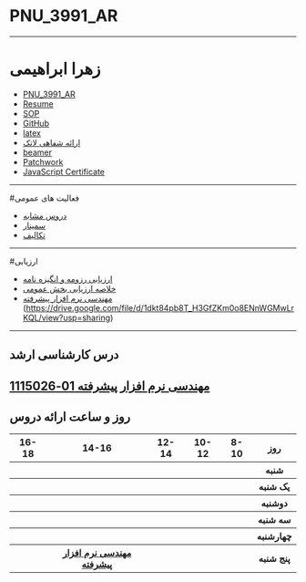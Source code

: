 # PNU_3991_AR
---------
# زهرا ابراهیمی
- [PNU_3991_AR](https://github.com//ebrahimiz/PNU_3391_AR)
- [Resume](https://github.com/ebrahimiz/ebrahimiz.github.io.git) 
- [SOP](https://github.com/ebrahimiz/SOP.git)
- [GitHub](https://github.com//ebrahimiz)
- [latex](https://github.com//ebrahimiz/latex)
- [ارائه شفاهی لاتک](https://drive.google.com/file/d/15W3k7LBS1USDJd4QMhz-k6wlJP9g-PTl/view?usp=sharing)
- [beamer](https://github.com//ebrahimiz/PNU_3391_AR/tree/main/beamer)
- [Patchwork](https://github.com/ebrahimiz/patchwork.git)
- [JavaScript Certificate](https://github.com/ebrahimiz/javascript-Certificate)

-----------------
#فعالیت های عمومی
- [دروس مشابه](https://www.sku.ac.ir/Department/computer-engineering/Department-CourseCatalogDetail/62)
- [سمینار](https://github.com/AliRazavi-edu/PNU_3991/blob/master/_MSc/Seminar/README.md#TOC)
- [تکالیف](https://www.sku.ac.ir/Department/computer-engineering/Department-CourseCatalogDetail/62)
-----------------
#ارزیابی
- [ارزیابی رزومه و انگیزه نامه](https://drive.google.com/file/d/1NGxgjNNv_3DenHVwhpd2BWbmg-RrrZr5/view?usp=sharing)
- [خلاصه ارزیابی بخش عمومی](https://drive.google.com/file/d/1NGxgjNNv_3DenHVwhpd2BWbmg-RrrZr5/view?usp=sharing)
- [مهندسی نرم افزار پیشرفته](https://github.com/ebrahimiz/PNU_3391_AR/blob/main/General/ZE_ResearchAndPresentationMethods_CheckList_AR_3991.pdf)
(https://drive.google.com/file/d/1dkt84pb8T_H3GfZKm0o8ENnWGMwLrKQL/view?usp=sharing)
-----------------
## درس کارشناسی ارشد
[مهندسی نرم افزار پیشرفته 01-1115026](https://githubhttps://github.com/AliRazavi-edu/PNU_3991/tree/master/_MSc/AdvancedSoftwareEngineering/)
<br>
--------------
## روز و ساعت ارائه دروس
<table style="width:100%">
  <tr>
    <th >16-18</th>
    <th >14-16</th>
    <th >12-14</th>
    <th>10-12</th>
    <th>8-10</th>
    <th>روز</th>
  </tr>
  <tr>
    <th ></th>
    <th ></th>
    <th ></th>
    <th></th>
    <th></th>
    <th>شنبه</th>
  </tr>
   <tr>
    <th ></th>
    <th ></th>
    <th></th>
    <th></th>
    <th ></th>
    <th>یک شنبه</th>
  </tr>
   <tr>
     <th ></th>
     <th ></th>
     <th></th>
     <th></th>
     <th ></th> 
    <th>دوشنبه</th>
  </tr>
   <tr>
    <th ></th>
    <th ></th>
    <th></th>
    <th></th>
    <th></th>
    <th>سه شنبه</th>
  </tr>
   <tr>
    <th ></th>
    <th ></th>
    <th></th>
    <th></th>
     <th ></th>
    <th>چهارشنبه</th>
  </tr>
   <tr>
    <th ></th>
     <th ><a  href="https://github.com/AliRazavi-edu/PNU_3991/tree/master/_MSc/SoftwareArchitecture">مهندسی نرم افزار پیشرفته</a></th>
     <th ></th>
    <th></th>
     <th></th>
    <th>پنج شنبه</th>
  </tr>
</table>

